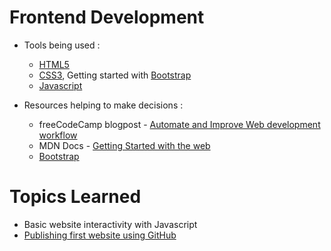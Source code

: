 # Frontend Development
- Tools being used :
    - [HTML5](/tasks/)
    - [CSS3](/styles/), Getting started with [Bootstrap](index.html) 
    - [Javascript](/scripts/) 

- Resources helping to make decisions :
    - freeCodeCamp blogpost - [Automate and Improve Web development workflow](https://www.freecodecamp.org/news/how-to-improve-your-web-development-workflow/)
    - MDN Docs - [Getting Started with the web](https://developer.mozilla.org/en-US/docs/Learn/Getting_started_with_the_web/Installing_basic_software)
    - [Bootstrap](https://getbootstrap.com/docs/5.3/getting-started/introduction/) 

# Topics Learned
- Basic website interactivity with Javascript
- [Publishing first website using GitHub](https://docs.github.com/en/pages/getting-started-with-github-pages/creating-a-github-pages-site)